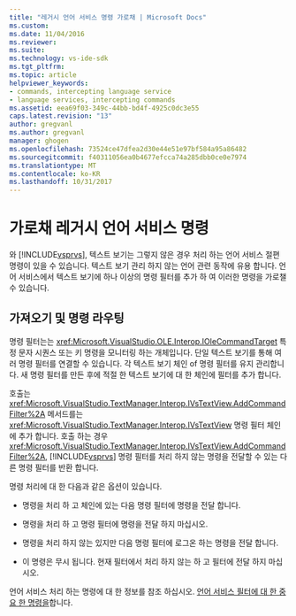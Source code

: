 ```yaml
---
title: "레거시 언어 서비스 명령 가로채 | Microsoft Docs"
ms.custom: 
ms.date: 11/04/2016
ms.reviewer: 
ms.suite: 
ms.technology: vs-ide-sdk
ms.tgt_pltfrm: 
ms.topic: article
helpviewer_keywords:
- commands, intercepting language service
- language services, intercepting commands
ms.assetid: eea69f03-349c-44bb-bd4f-4925c0dc3e55
caps.latest.revision: "13"
author: gregvanl
ms.author: gregvanl
manager: ghogen
ms.openlocfilehash: 73524ce47dfea2d30e44e51e97bf584a95a86482
ms.sourcegitcommit: f40311056ea0b4677efcca74a285dbb0ce0e7974
ms.translationtype: MT
ms.contentlocale: ko-KR
ms.lasthandoff: 10/31/2017
---
```

# <a name="intercepting-legacy-language-service-commands"></a>가로채 레거시 언어 서비스 명령
와 [!INCLUDE[vsprvs](../../code-quality/includes/vsprvs_md.md)], 텍스트 보기는 그렇지 않은 경우 처리 하는 언어 서비스 절편 명령이 있을 수 있습니다. 텍스트 보기 관리 하지 않는 언어 관련 동작에 유용 합니다. 언어 서비스에서 텍스트 보기에 하나 이상의 명령 필터를 추가 하 여 이러한 명령을 가로챌 수 있습니다.  
  
## <a name="getting-and-routing-the-command"></a>가져오기 및 명령 라우팅  
 명령 필터는는 <xref:Microsoft.VisualStudio.OLE.Interop.IOleCommandTarget> 특정 문자 시퀀스 또는 키 명령을 모니터링 하는 개체입니다. 단일 텍스트 보기를 통해 여러 명령 필터를 연결할 수 있습니다. 각 텍스트 보기 체인 of 명령 필터를 유지 관리합니다. 새 명령 필터를 만든 후에 적절 한 텍스트 보기에 대 한 체인에 필터를 추가 합니다.  
  
 호출는 <xref:Microsoft.VisualStudio.TextManager.Interop.IVsTextView.AddCommandFilter%2A> 메서드를는 <xref:Microsoft.VisualStudio.TextManager.Interop.IVsTextView> 명령 필터 체인에 추가 합니다. 호출 하는 경우 <xref:Microsoft.VisualStudio.TextManager.Interop.IVsTextView.AddCommandFilter%2A>, [!INCLUDE[vsprvs](../../code-quality/includes/vsprvs_md.md)] 명령 필터를 처리 하지 않는 명령을 전달할 수 있는 다른 명령 필터를 반환 합니다.  
  
 명령 처리에 대 한 다음과 같은 옵션이 있습니다.  
  
-   명령을 처리 하 고 체인에 있는 다음 명령 필터에 명령을 전달 합니다.  
  
-   명령을 처리 하 고 명령 필터에 명령을 전달 하지 마십시오.  
  
-   명령을 처리 하지 않는 있지만 다음 명령 필터에 로그온 하는 명령을 전달 합니다.  
  
-   이 명령은 무시 됩니다. 현재 필터에서 처리 하지 않는 하 고 필터에 전달 하지 마십시오.  
  
 언어 서비스 처리 하는 명령에 대 한 정보를 참조 하십시오. [언어 서비스 필터에 대 한 중요 한 명령을](../../extensibility/internals/important-commands-for-language-service-filters.md)합니다.
